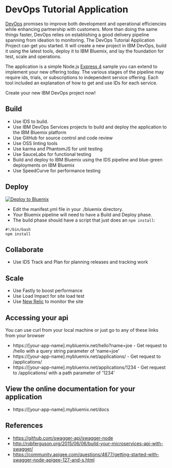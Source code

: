 # DevOps Tutorial Application

[DevOps](https://en.wikipedia.org/wiki/DevOps) promises to improve both development and operational efficiencies while enhancing partnership with customers.
More than doing the same things faster, DevOps relies on establishing a good delivery pipeline spanning from ideation to monitoring.
The DevOps Tutorial Application Project can get you started. It will create a new project in IBM DevOps, build it using the latest tools, deploy it to IBM Bluemix, and lay the foundation for test, scale and operations.

The application is a simple Node.js [Express 4](http://expressjs.com/) sample you can extend to implement your new offering today.
The various stages of the pipeline may require ids, trials, or subscriptions to independent service offering.
Each tool included an explanation of how to get and use IDs for each service.

Create your new IBM DevOps project now!

## Build

  - Use IDS to build.
  - Use IBM DevOps Services projects to build and deploy the application to the IBM Bluemix platform
  - Use GitHub for source control and code review
  - Use OSS linting tools
  - Use karma and PhantomJS for unit testing
  - Use SauceLabs for functional testing
  - Build and deploy to IBM Bluemix using the IDS pipeline and blue-green deployments on IBM Bluemix
  - Use SpeedCurve for performance testing


## Deploy

[![Deploy to Bluemix](https://bluemix.net/deploy/button.png)](https://bluemix.net/deploy?repository=https://github.com/oneibmcloud/devops-tutorial-1.git)

  - Edit the manifest.yml file in your ./bluemix directory.
  - Your Bluemix pipeline will need to have a Build and Deploy phase.  
  - The build phase should have a script that just does an `npm install`:

  ```
  #!/bin/bash
  npm install
  ```


## Collaborate

  - Use IDS Track and Plan for planning releases and tracking work


## Scale

  - Use Fastly to boost performance
  - Use Load Impact for site load test
  - Use [New Relic](docs/NewRelic.md) to monitor the site


## Accessing your api
  You can use curl from your local machine or just go to any of these links from your browser

  - https://[your-app-name].mybluemix.net/hello?name=joe - Get request to /hello with a query string parameter of 'name=joe'
  - https://[your-app-name].mybluemix.net/applications/ - Get request to /applications/
  - https://[your-app-name].mybluemix.net/applications/1234 - Get request to /applications/ with a path parameter of '1234'


## View the online documentation for your application
  - https://[your-app-name].mybluemix.net/docs


## References
  - https://github.com/swagger-api/swagger-node
  - http://robferguson.org/2015/06/06/build-your-microservices-api-with-swagger/
  - https://community.apigee.com/questions/4877/getting-started-with-swagger-node-apigee-127-and-s.html
